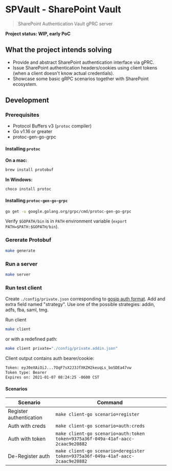 # SPVault - SharePoint Vault

> SharePoint Authentication Vault gPRC server

__Project status: WIP, early PoC__

## What the project intends solving

- Provide and abstract SharePoint authentication interface via gPRC.
- Issue SharePoint authentication headers/cookies using client tokens (when a client doesn't know actual credentials).
- Showcase some basic gRPC scenarios together with SharePoint ecosystem.

## Development

### Prerequisites

- Protocol Buffers v3 (`protoc` compiler)
- Go v1.16 or greater
- protoc-gen-go-grpc

#### Installing `protoc`

**On a mac:**

```bash
brew install protobuf
```

**In Windows:**

```bash
choco install protoc
```

#### Installing `protoc-gen-go-grpc`

```bash
go get -u google.golang.org/grpc/cmd/protoc-gen-go-grpc
```

Verify `$GOPATH/bin` is in `PATH` environment variable (`export PATH=$PATH:$GOPATH/bin`).

### Gererate Protobuf

```bash
make generate
```

### Run a server

```bash
make server
```

### Run test client

Create `./config/private.json` corresponding to [gosip auth format](https://go.spflow.com/auth/overview). Add and extra field named "strategy". Use one of the possible strategies: addin, adfs, fba, saml, tmg.

Run client

```bash
make client
```

or with a redefined path:

```bash
make client private="./config/private.addin.json"
```

Client output contains auth bearer/cookie:

```txt
Token: eyJ0eXAiOiJ...7OqF7sX2J3JfXKZH2keuqLs_boSDEa47vw
Token type: Bearer
Expires on: 2021-01-07 08:24:25 -0600 CST
```

#### Scenarios

Scenario | Command
---------|--------
Register authentication | ```make client-go scenario=register```
Auth with creds         | ```make client-go scenario=auth:creds```
Auth with token         | ```make client-go scenario=auth:token token=9375a36f-049a-41af-aacc-2caac9e20882```
De-Register auth        | ```make client-go scenario=deregister token=9375a36f-049a-41af-aacc-2caac9e20882```
